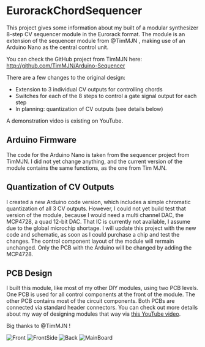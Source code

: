 # EurorackChordSequencer
This project gives some information about my built of a modular synthesizer 8-step CV sequencer module in the Eurorack format.
The module is an extension of the sequencer module from @TimMJN , making use of an Arduino Nano as the central control unit.

You can check the GitHub project from TimMJN here:
http://github.com/TimMJN/Arduino-Sequencer

There are a few changes to the original design:
- Extension to 3 individual CV outputs for controlling chords
- Switches for each of the 8 steps to control a gate signal output for each step
- In planning: quantization of CV outputs (see details below)

A demonstration video is existing on YouTube.

## Arduino Firmware
The code for the Arduino Nano is taken from the sequencer project from TimMJN.
I did not yet change anything, and the current version of the module contains the same functions, as the one from Tim MJN.

## Quantization of CV Outputs
I created a new Arduino code version, which includes a simple chromatic quantization of all 3 CV outputs.
However, I could not yet build test that version of the module, because I would need a multi channel DAC, the MCP4728, a quad 12-bit DAC.
That IC is currently not available, I assume due to the global microchip shortage.
I will update this project with the new code and schematic, as soon as I could purchase a chip and test the changes.
The control component layout of the module will rermain unchanged. Only the PCB with the Arduino will be changed by adding the MCP4728.

## PCB Design
I built this module, like most of my other DIY modules, using two PCB levels. One PCB is used for all control components at the front of the module. The other PCB contains most of the circuit components.
Both PCBs are connected via standard header connectors.
You can check out more details about my way of designing modules that way via [this YouTube video](https://youtu.be/pXtuV9Pv-m4).

Big thanks to @TimMJN !


![Front](https://user-images.githubusercontent.com/97026614/150731201-aff2b512-5bf7-41cf-ba18-e26e32674c4d.JPG)
![FrontSide](https://user-images.githubusercontent.com/97026614/150775298-86a71474-52ac-46d7-bc23-a0976e2a9e81.JPG)
![Back](https://user-images.githubusercontent.com/97026614/150775348-6887f31b-559f-4db2-9151-5f1113250aee.JPG)
![MainBoard](https://user-images.githubusercontent.com/97026614/150775392-d1e1c4a5-80a8-443a-8e66-608f4eda3d76.JPG)
